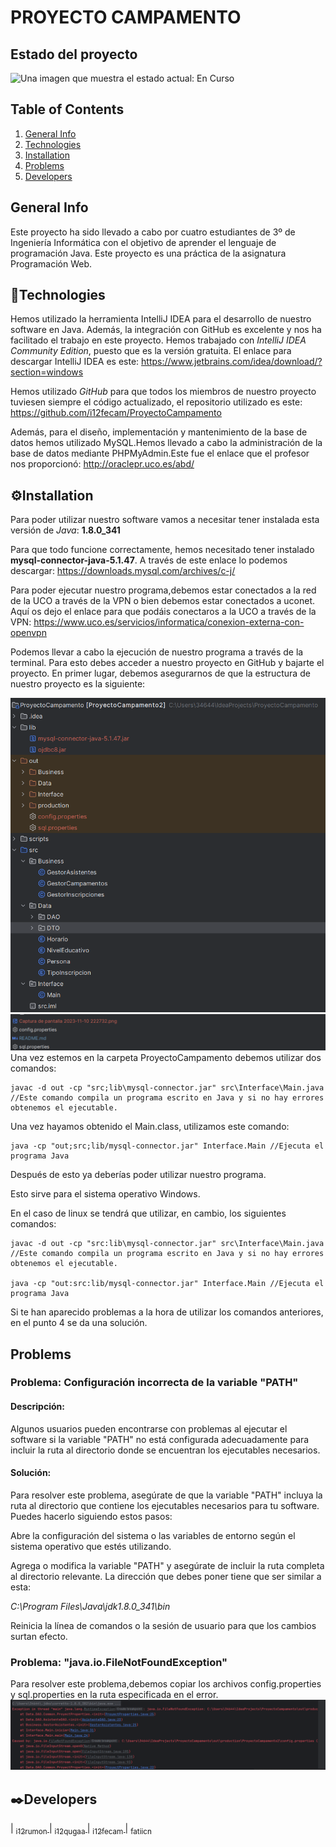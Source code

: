 
<h1>PROYECTO CAMPAMENTO</h1>

## Estado del proyecto

<img src="https://img.shields.io/badge/STATUS-EN CURSO%20-green" alt="Una imagen que muestra el estado actual: En Curso">


## Table of Contents
1. [General Info](#general-info)
2. [Technologies](#technologies)
3. [Installation](#installation)
4. [Problems](#problems)
5. [Developers](#developers)

## General Info

Este proyecto ha sido llevado a cabo por cuatro estudiantes de 3º de Ingeniería Informática con el objetivo de aprender el lenguaje de programación Java. Este proyecto es una práctica de la asignatura Programación Web.

## 🔧Technologies 

Hemos utilizado la herramienta IntelliJ IDEA para el desarrollo de nuestro software en Java. Además, la integración con GitHub es excelente y nos ha facilitado el trabajo en este proyecto.
Hemos trabajado con _IntelliJ IDEA Community Edition_, puesto que es la versión gratuita.
El enlace para descargar IntelliJ IDEA es este: https://www.jetbrains.com/idea/download/?section=windows

Hemos utilizado _GitHub_ para que todos los miembros de nuestro proyecto tuviesen siempre el código actualizado, el repositorio utilizado es este:
https://github.com/i12fecam/ProyectoCampamento

Además, para el diseño, implementación y mantenimiento de la base de datos hemos utilizado MySQL.Hemos llevado a cabo la administración de la base de datos mediante PHPMyAdmin.Este fue el enlace que el profesor nos proporcionó: http://oraclepr.uco.es/abd/



## ⚙️Installation

Para poder utilizar nuestro software vamos a necesitar tener instalada esta versión de _Java_: **1.8.0_341**

Para que todo funcione correctamente, hemos necesitado tener instalado **mysql-connector-java-5.1.47**. A través de este enlace lo podemos descargar:
https://downloads.mysql.com/archives/c-j/

Para poder ejecutar nuestro programa,debemos estar conectados a la red de la UCO a través de la VPN o bien debemos estar conectados a uconet. Aquí os dejo el enlace para que podáis conectaros a la UCO  a través de la VPN:
https://www.uco.es/servicios/informatica/conexion-externa-con-openvpn

Podemos llevar a cabo la ejecución de nuestro programa a través de la terminal. Para esto debes acceder a nuestro proyecto en GitHub y bajarte el proyecto.
En primer lugar, debemos asegurarnos de que la estructura de nuestro proyecto es la siguiente:

![Captura de pantalla 2023-11-10 222732.png](Captura%20de%20pantalla%202023-11-10%20222732.png)
![Captura de pantalla 2023-11-10 222942.png](Captura%20de%20pantalla%202023-11-10%20222942.png)
Una vez estemos en la carpeta ProyectoCampamento debemos utilizar dos comandos:

    javac -d out -cp "src;lib\mysql-connector.jar" src\Interface\Main.java //Este comando compila un programa escrito en Java y si no hay errores obtenemos el ejecutable.

Una vez hayamos obtenido el Main.class, utilizamos este comando:

    java -cp "out;src;lib/mysql-connector.jar" Interface.Main //Ejecuta el programa Java

Después de esto ya deberías poder utilizar nuestro programa.

Esto sirve para el sistema operativo Windows.

En el caso de linux se tendrá que utilizar, en cambio, los siguientes comandos:

    javac -d out -cp "src:lib\mysql-connector.jar" src\Interface\Main.java //Este comando compila un programa escrito en Java y si no hay errores obtenemos el ejecutable.

    java -cp "out:src:lib/mysql-connector.jar" Interface.Main //Ejecuta el programa Java


Si te han aparecido problemas a la hora de utilizar los comandos anteriores, en el punto 4 se da una solución.

## Problems

### Problema: Configuración incorrecta de la variable "PATH"
#### Descripción:
Algunos usuarios pueden encontrarse con problemas al ejecutar el software si la variable "PATH" no está configurada adecuadamente para incluir la ruta al directorio donde se encuentran los ejecutables necesarios.

#### Solución:
Para resolver este problema, asegúrate de que la variable "PATH" incluya la ruta al directorio que contiene los ejecutables necesarios para tu software. Puedes hacerlo siguiendo estos pasos:

Abre la configuración del sistema o las variables de entorno según el sistema operativo que estés utilizando.

Agrega o modifica la variable "PATH" y asegúrate de incluir la ruta completa al directorio relevante. La dirección que debes poner tiene que ser similar a esta:

_C:\Program Files\Java\jdk1.8.0_341\bin_

Reinicia la línea de comandos o la sesión de usuario para que los cambios surtan efecto.
### Problema: "java.io.FileNotFoundException"
Para resolver este problema,debemos copiar los archivos config.properties y sql.properties en la ruta especificada en el error.
![Captura de pantalla 2023-11-08 202111.png](Captura%20de%20pantalla%202023-11-08%20202111.png)
## ✒️Developers

| [<sub>i12rumon </sub>](https://github.com/i12rumon)
| [<sub>i12qugaa </sub>](https://github.com/i12qugaa)
| [<sub>i12fecam </sub>](https://github.com/i12fecam)
| [<sub>fatiicn </sub>](https://github.com/fatiicn)



